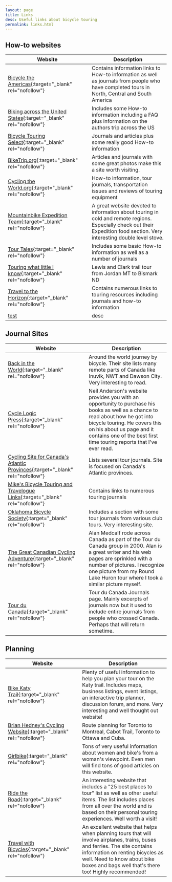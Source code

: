 ```yaml
---
layout: page
title: Links
desc: Useful links about bicycle touring
permalink: links.html
---
```



## How-to websites

| Website      | Description |
| ----------- | ----------- |
| [Bicycle the Americas](http://www.bicycletheamericas.com/){:target="_blank" rel="nofollow"}      | Contains information links to How-to information as well as journals from people who have completed tours in North, Central and South America       |
| [Biking across the United States](http://www.biketouring.net/){:target="_blank" rel="nofollow"}      | Includes some How-to information including a FAQ plus information on the authors trip across the US        |
| [Bicycle Touring Select](http://www.inet.uni2.dk/~ernst/touring/){:target="_blank" rel="nofollow"}      | Journals and articles plus some really good How-to information        |
| [BikeTrip.org](http://www.biketrip.org/){:target="_blank" rel="nofollow"}      | Articles and journals with some great photos make this a site worth visiting.        |
| [Cycling the World.org](http://www.cyclingtheworld.org/){:target="_blank" rel="nofollow"}      | How-to information, tour journals, transportation issues and reviews of touring equipment        |
| [Mountainbike Expedition Team](http://www.mountainbike-expedition-team.de/page.html){:target="_blank" rel="nofollow"}      | A great website devoted to information about touring in cold and remote regions. Especially check out their Expedition food section. Very interesting double level stove.        |
| [Tour Tales](http://www.tour-tales.com/){:target="_blank" rel="nofollow"}      | Includes some basic How-to information as well as a number of journals        |
| [Touring what little I know](http://www.mountainbikingx.com/Ride/Touring/touring.htm){:target="_blank" rel="nofollow"}      | Lewis and Clark trail tour from Jordan MT to Bismark ND        |
| [Travel to the Horizon](http://www.raph.nl/cgi-bin/dbman/db.pl){:target="_blank" rel="nofollow"}      | Contains numerous links to touring resources including journals and how-to information        |
| [test](link)      | desc        |




## Journal Sites

| Website      | Description |
| ----------- | ----------- |
| [Back in the World](http://www.backintheworld.com/){:target="_blank" rel="nofollow"}      | Around the world journey by bicycle. Their site lists many remote parts of Canada like Inuvik, NWT and Dawson City. Very interesting to read.        |
| [Cycle Logic Press](http://www.cyclelogicpress.com/){:target="_blank" rel="nofollow"}      | Neil Anderson's website provides you with an opportunity to purchase his books as well as a chance to read about how he got into bicycle touring. He covers this on his about us page and it contains one of the best first time touring reports that I've ever read.        |
| [Cycling Site for Canada's Atlantic Provinces](http://www.atlanticcanadacycling.com/planning/journals/index.html){:target="_blank" rel="nofollow"}      | Lists several tour journals. Site is focused on Canada's Atlantic provinces.        |
| [Mike's Bicycle Touring and Travelogue Links](http://www.mikebentley.com/bike/touring.htm){:target="_blank" rel="nofollow"}      | Contains links to numerous touring journals        |
| [Oklahoma Bicycle Society](http://www.oklahomabicyclesociety.com/tales.htm){:target="_blank" rel="nofollow"}      | Includes a section with some tour journals from various club tours. Very interesting site.        |
| [The Great Canadian Cycling Adventure](http://www.medcalf.ca/){:target="_blank" rel="nofollow"}      | Alan Medcalf rode across Canada as part of the Tour du Canada group in 2000. Alan is a great writer and his web pages are sprinkled with a number of pictures. I recognize one picture from my Round Lake Huron tour where I took a similar picture myself.        |
| [Tour du Canada](http://www.tourducanada.com/Journals.htm){:target="_blank" rel="nofollow"}      | Tour du Canada Journals page. Mainly excerpts of journals now but it used to include entire journals from people who crossed Canada. Perhaps that will return sometime.        |

## Planning

| Website      | Description |
| ----------- | ----------- |
| [Bike Katy Trail](http://www.bikekatytrail.com/){:target="_blank" rel="nofollow"}      | Plenty of useful information to help you plan your tour on the Katy trail. Includes maps, business listings, event listings, an interactive trip planner, discussion forum, and more. Very interesting and well thought out website!        |
| [Brian Hedney's Cycling Website](http://www.hedney.com/){:target="_blank" rel="nofollow"}      | Route planning for Toronto to Montreal, Cabot Trail, Toronto to Ottawa and Cuba.        |
| [Girlbike](http://www.girlbike.com/){:target="_blank" rel="nofollow"}      | Tons of very useful information about women and bike's from a woman's viewpoint. Even men will find tons of good articles on this website.        |
| [Ride the Road](http://www.ridetheroad.com/){:target="_blank" rel="nofollow"}      | An interesting website that includes a "25 best places to tour" list as well as other useful items. The list includes places from all over the world and is based on their personal touring experiences. Well worth a visit!        |
| [Travel with Bicycles](http://www.bikeaccess.net/){:target="_blank" rel="nofollow"}      | An excellent website that helps when planning tours that will involve airplanes, trains, buses and ferries. The site contains information on renting bicycles as well. Need to know about bike boxes and bags well that's there too! Highly recommended!        |

